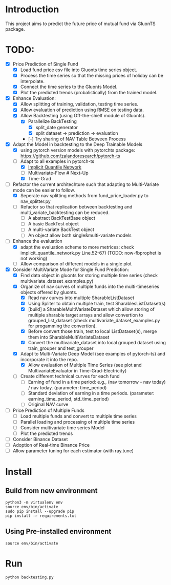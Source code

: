 # Introduction
This project aims to predict the future price of mutual fund via GluonTS package.

# TODO: 

- [X] Price Prediction of Single Fund
    - [X] Load fund price csv file into Gluonts time series object. 
    - [X] Process the time series so that the missing prices of holiday can be interpolate.
    - [X] Connect the time series to the Gluonts Model. 
    - [X] Plot the predicted trends (probalistically) from the trained model. 
- [X] Enhance Evaluation: 
    - [X] Allow splitting of training, validation, testing time series. 
    - [X] Allow evaluation of prediction using RMSE on testing data. 
    - [X] Allow Backtesting (using Off-the-shielf module of Gluonts). 
        - [X] Parallelize BackTesting
            - [X] split_date generator
            - [X] split dataset -> prediction -> evaluation
        - [-] Try sharing of NAV Table Between Process
- [X] Adapt the Model in backtesting to the Deep Trainable Models
    - [X] using pytorch version models with pytorchts package: https://github.com/zalandoresearch/pytorch-ts
    - [ ] Adapt to all examples in pytorch-ts
        - [X] [Implicit Quantile Network](https://github.com/jeffrey82221/gluonts_fund_price_forecast/commit/bcd759538396c91fc3556900d2f69250fdd7a581)
        - [ ] Multivariate-Flow # Next-Up
        - [X] Time-Grad 
- [ ] Refactor the current architechture such that adapting to Multi-Variate mode can be easier to follow. 
    - [X] Seperate nav splitting methods from fund_price_loader.py to nav_splitter.py
    - [ ] Refactor so that replication between backtesting and multi_variate_backtesting can be reduced.
        - [ ] A abstract BackTestBase object
        - [ ] A basic BackTest object 
        - [ ] A multi-variate BackTest object 
        - [ ] An object allow both single&multi-variate models 
- [ ] Enhance the evaluation 
    - [X] adapt the evaluation scheme to more metrices: check implicit_quantile_network.py Line.52-67) (TODO: now-fbprophet is not working) 
    - [ ] Allow comparison of different models in a single plot
- [X] Consider MultiVariate Mode for Single Fund Prediction:
    - [X] Find data object in gluonts for storing multiple time series (check multivariate_dataset_examples.py)
    - [X] Organize of nav curves of multiple funds into the multi-timeseries objects offered by gluonts. 
        - [X] Read nav curves into multiple SharableListDataset 
        - [X] Using Spliter to obtain multiple train, test SharablesListDataset(s) 
        - [X] [build] a SharableMultiVariateDataset which allow storing of multiple sharable target arrays and allow convertion to 
            grouped_list_dataset (check multivariate_dataset_examples.py for progamming the convertion). 
        - [X] Before convert those train, test to local ListDataset(s), merge them into SharableMultiVariateDataset
        - [X] Convert the multivariate_dataset into local grouped dataset using train_grouper and test_grouper
    - [X] Adapt to Multi-Variate Deep Model (see examples of pytorch-ts) and incorporate it into the repo. 
        - [X] Allow evaluation of Multiple Time Series (see plot and MultivariateEvaluator in Time-Grad-Electricity) 
    - [ ] Create different technical curves for each fund
        - [ ] Earning of fund in a time period: e.g., (nav tomorrow - nav today) / nav today. (parameter: time_period)
        - [ ] Standard deviation of earning in a time periods. (parameter: earning_time_period, std_time_period) 
        - [ ] Original NAV curve 
- [ ] Price Prediction of Multiple Funds
    - [ ] Load multiple funds and convert to multiple time series 
    - [ ] Parallel loading and processing of multiple time series
    - [ ] Consider multivariate time series Model
    - [ ] Plot the predicted trends
- [ ] Consider Binance Dataset
- [ ] Adoption of Real-time Binance Price 
- [ ] Allow parameter tuning for each estimator (with ray.tune)

# Install

## Build from new environment
```
python3 -m virtualenv env
source env/bin/activate
sudo pip install --upgrade pip
pip install -r requirements.txt
```

## Using Pre-installed environment
```
source env/bin/activate
```

# Run 
```
python backtesting.py
```
